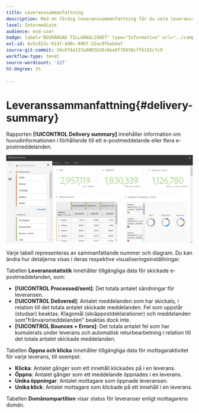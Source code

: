 ```yaml
---
title: Leveranssammanfattning
description: Med en färdig leveranssammanfattning får du veta leveransstatistik, t.ex. antal utskick, studsar och öppningar.
level: Intermediate
audience: end-user
badge: label="BEGRÄNSAD TILLGÄNGLIGHET" type="Informative" url="../campaign-standard-migration-home.md" tooltip="Begränsat till användare som migrerats till Campaign Standarden"
exl-id: 6c5c013c-014f-4d0c-9967-32ac0fbab4af
source-git-commit: 34c6f8a137a9085b26c0ea8f78930cff6192cfc9
workflow-type: tm+mt
source-wordcount: '227'
ht-degree: 1%

---
```


# Leveranssammanfattning{#delivery-summary}

Rapporten **[!UICONTROL Delivery summary]** innehåller information om huvudinformationen i förhållande till ett e-postmeddelande eller flera e-postmeddelanden.

![](assets/campaign_reports_1.png)

Varje tabell representeras av sammanfattande nummer och diagram. Du kan ändra hur detaljerna visas i deras respektive visualiseringsinställningar.

Tabellen **Leveransstatistik** innehåller tillgängliga data för skickade e-postmeddelanden, som:

* **[!UICONTROL Processed/sent]**: Det totala antalet sändningar för leveransen.
* **[!UICONTROL Delivered]**: Antalet meddelanden som har skickats, i relation till det totala antalet skickade meddelanden. Fel som uppstår (studsar) beaktas. Klagomål (skräppostdeklarationer) och meddelanden som&quot;frånvaromeddelanden&quot; beaktas dock inte.
* **[!UICONTROL Bounces + Errors]**: Det totala antalet fel som har kumulerats under leverans och automatisk returbearbetning i relation till det totala antalet skickade meddelanden.

Tabellen **Öppna och klicka** innehåller tillgängliga data för mottagaraktivitet för varje leverans, till exempel:

* **Klicka**: Antalet gånger som ett innehåll klickades på i en leverans.
* **Öppna**: Antalet gånger som ett meddelande öppnades i en leverans.
* **Unika öppningar**: Antalet mottagare som öppnade leveransen.
* **Unika klick**: Antalet mottagare som klickade på ett innehåll i en leverans.

Tabellen **Domänompartition** visar status för leveranser enligt mottagarens domän.
